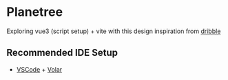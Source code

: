 # Planetree

Exploring vue3 (script setup) + vite with this design inspiration from [dribble](https://dribbble.com/shots/16466111-Kanban-View-Concept)

## Recommended IDE Setup

- [VSCode](https://code.visualstudio.com/) + [Volar](https://marketplace.visualstudio.com/items?itemName=johnsoncodehk.volar)
